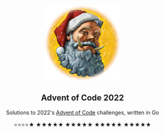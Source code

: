 <!-- PROJECT LOGO -->
<br />
<div align="center">
  <a href="https://github.com/rfrazier716/advent-of-code-2022">
    <img src="images/hogfather.png" alt="Logo" width="200" height="200">
  </a>

  <h2 align="center">Advent of Code 2022</h2>

  <p align="center">
    Solutions to 2022's <a href="https://adventofcode.com">Advent of Code</a> challenges, written in Go
  </p>
  <p align="center">
 ⭐⭐⭐⭐★ ★★★★★ ★★★★★ ★★★★★ ★★★★★
  </p>
</div> 

<!--⭐ -->